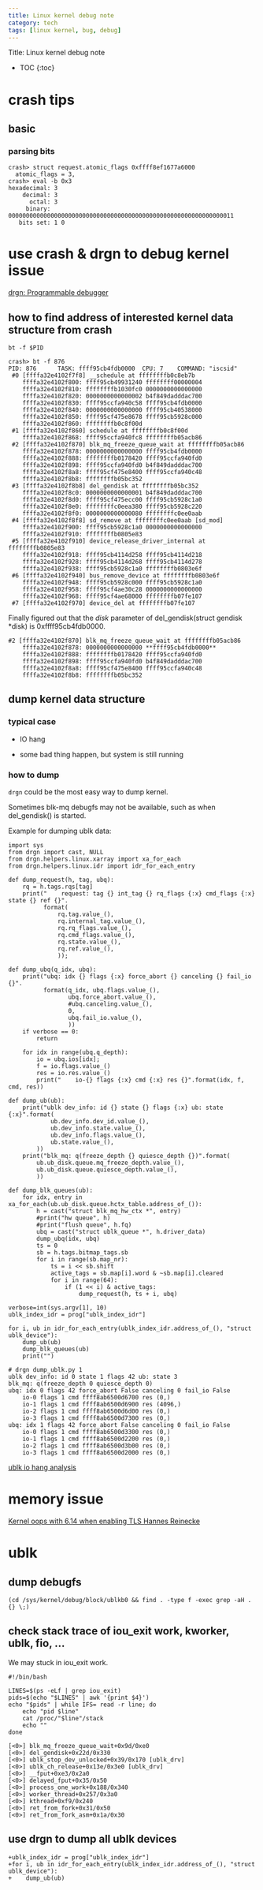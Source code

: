 ```yaml
---
title: Linux kernel debug note
category: tech
tags: [linux kernel, bug, debug]
---
```


Title: Linux kernel debug note

* TOC
{:toc}


# crash tips

## basic

### parsing bits

```
crash> struct request.atomic_flags 0xffff8ef1677a6000 
  atomic_flags = 3,
crash> eval -b 0x3
hexadecimal: 3  
    decimal: 3  
      octal: 3
     binary: 0000000000000000000000000000000000000000000000000000000000000011
   bits set: 1 0
```


# use crash & drgn to debug kernel issue

[drgn: Programmable debugger](https://github.com/osandov/drgn)


## how to find address of interested kernel data structure from crash

```
bt -f $PID
```

```
crash> bt -f 876
PID: 876      TASK: ffff95cb4fdb0000  CPU: 7    COMMAND: "iscsid"
 #0 [ffffa32e4102f7f8] __schedule at ffffffffb0c8eb7b
    ffffa32e4102f800: ffff95cb49931240 ffffffff00000004
    ffffa32e4102f810: ffffffffb1030fc0 0000000000000000
    ffffa32e4102f820: 0000000000000002 b4f849dadddac700
    ffffa32e4102f830: ffff95ccfa940c58 ffff95cb4fdb0000
    ffffa32e4102f840: 0000000000000000 ffff95cb40538000
    ffffa32e4102f850: ffff95cf475e8678 ffff95cb5928c000
    ffffa32e4102f860: ffffffffb0c8f00d
 #1 [ffffa32e4102f860] schedule at ffffffffb0c8f00d
    ffffa32e4102f868: ffff95ccfa940fc8 ffffffffb05acb86
 #2 [ffffa32e4102f870] blk_mq_freeze_queue_wait at ffffffffb05acb86
    ffffa32e4102f878: 0000000000000000 ffff95cb4fdb0000
    ffffa32e4102f888: ffffffffb0178420 ffff95ccfa940fd0
    ffffa32e4102f898: ffff95ccfa940fd0 b4f849dadddac700
    ffffa32e4102f8a8: ffff95cf475e8400 ffff95ccfa940c48
    ffffa32e4102f8b8: ffffffffb05bc352
 #3 [ffffa32e4102f8b8] del_gendisk at ffffffffb05bc352
    ffffa32e4102f8c0: 0000000000000001 b4f849dadddac700
    ffffa32e4102f8d0: ffff95cf475ecc00 ffff95cb5928c1a0
    ffffa32e4102f8e0: ffffffffc0eea380 ffff95cb5928c220
    ffffa32e4102f8f0: 0000000000000080 ffffffffc0ee0aab
 #4 [ffffa32e4102f8f8] sd_remove at ffffffffc0ee0aab [sd_mod]
    ffffa32e4102f900: ffff95cb5928c1a0 0000000000000000
    ffffa32e4102f910: ffffffffb0805e83
 #5 [ffffa32e4102f910] device_release_driver_internal at ffffffffb0805e83
    ffffa32e4102f918: ffff95cb4114d258 ffff95cb4114d218
    ffffa32e4102f928: ffff95cb4114d268 ffff95cb4114d278
    ffffa32e4102f938: ffff95cb5928c1a0 ffffffffb0803e6f
 #6 [ffffa32e4102f940] bus_remove_device at ffffffffb0803e6f
    ffffa32e4102f948: ffff95cb5928c000 ffff95cb5928c1a0
    ffffa32e4102f958: ffff95cf4ae30c28 0000000000000000
    ffffa32e4102f968: ffff95cf4ae68000 ffffffffb07fe107
 #7 [ffffa32e4102f970] device_del at ffffffffb07fe107
```

Finally figured out that the *disk* parameter of del_gendisk(struct gendisk *disk)
is 0xffff95cb4fdb0000.

```
#2 [ffffa32e4102f870] blk_mq_freeze_queue_wait at ffffffffb05acb86
    ffffa32e4102f878: 0000000000000000 **ffff95cb4fdb0000**
    ffffa32e4102f888: ffffffffb0178420 ffff95ccfa940fd0
    ffffa32e4102f898: ffff95ccfa940fd0 b4f849dadddac700
    ffffa32e4102f8a8: ffff95cf475e8400 ffff95ccfa940c48
    ffffa32e4102f8b8: ffffffffb05bc352
```

## dump kernel data structure

### typical case

- IO hang

- some bad thing happen, but system is still running

### how to dump

`drgn` could be the most easy way to dump kernel.

Sometimes blk-mq debugfs may not be available, such as when del_gendisk()
is started.

Example for dumping ublk data:

```
import sys
from drgn import cast, NULL
from drgn.helpers.linux.xarray import xa_for_each
from drgn.helpers.linux.idr import idr_for_each_entry

def dump_request(h, tag, ubq):
    rq = h.tags.rqs[tag]
    print("    request: tag {} int_tag {} rq_flags {:x} cmd_flags {:x} state {} ref {}".
          format(
              rq.tag.value_(),
              rq.internal_tag.value_(),
              rq.rq_flags.value_(),
              rq.cmd_flags.value_(),
              rq.state.value_(),
              rq.ref.value_(),
              ));

def dump_ubq(q_idx, ubq):
    print("ubq: idx {} flags {:x} force_abort {} canceling {} fail_io {}".
          format(q_idx, ubq.flags.value_(),
                 ubq.force_abort.value_(),
                 #ubq.canceling.value_(),
                 0,
                 ubq.fail_io.value_(),
                 ))
    if verbose == 0:
        return

    for idx in range(ubq.q_depth):
        io = ubq.ios[idx];
        f = io.flags.value_()
        res = io.res.value_()
        print("    io-{} flags {:x} cmd {:x} res {}".format(idx, f, cmd, res))

def dump_ub(ub):
    print("ublk dev_info: id {} state {} flags {:x} ub: state {:x}".format(
            ub.dev_info.dev_id.value_(),
            ub.dev_info.state.value_(),
            ub.dev_info.flags.value_(),
            ub.state.value_(),
        ))
    print("blk_mq: q(freeze_depth {} quiesce_depth {})".format(
        ub.ub_disk.queue.mq_freeze_depth.value_(),
        ub.ub_disk.queue.quiesce_depth.value_(),
        ))

def dump_blk_queues(ub):
    for idx, entry in xa_for_each(ub.ub_disk.queue.hctx_table.address_of_()):
        h = cast("struct blk_mq_hw_ctx *", entry)
        #print("hw queue", h)
        #print("flush queue", h.fq)
        ubq = cast("struct ublk_queue *", h.driver_data)
        dump_ubq(idx, ubq)
        ts = 0
        sb = h.tags.bitmap_tags.sb
        for i in range(sb.map_nr):
            ts = i << sb.shift
            active_tags = sb.map[i].word & ~sb.map[i].cleared
            for i in range(64):
                if (1 << i) & active_tags:
                    dump_request(h, ts + i, ubq)

verbose=int(sys.argv[1], 10)
ublk_index_idr = prog["ublk_index_idr"]

for i, ub in idr_for_each_entry(ublk_index_idr.address_of_(), "struct ublk_device"):
    dump_ub(ub)
    dump_blk_queues(ub)
    print("")
```

```
# drgn dump_ublk.py 1
ublk dev_info: id 0 state 1 flags 42 ub: state 3
blk_mq: q(freeze_depth 0 quiesce_depth 0)
ubq: idx 0 flags 42 force_abort False canceling 0 fail_io False
    io-0 flags 1 cmd ffff8ab6500d6700 res (0,)
    io-1 flags 1 cmd ffff8ab6500d6900 res (4096,)
    io-2 flags 1 cmd ffff8ab6500d6d00 res (0,)
    io-3 flags 1 cmd ffff8ab6500d7300 res (0,)
ubq: idx 1 flags 42 force_abort False canceling 0 fail_io False
    io-0 flags 1 cmd ffff8ab6500d3300 res (0,)
    io-1 flags 1 cmd ffff8ab6500d2200 res (0,)
    io-2 flags 1 cmd ffff8ab6500d3b00 res (0,)
    io-3 flags 1 cmd ffff8ab6500d2000 res (0,)
```

[ublk io hang analysis](https://ming1.github.io/tech/ublk-notes#io-hang-when-running-stress-remove-test-with-heavy-io)



# memory issue

[Kernel oops with 6.14 when enabling TLS Hannes Reinecke](https://lore.kernel.org/linux-block/08c29e4b-2f71-4b6d-8046-27e407214d8c@suse.com/)



# ublk

## dump debugfs

```
(cd /sys/kernel/debug/block/ublkb0 && find . -type f -exec grep -aH . {} \;)
```


## check stack trace of iou_exit work, kworker, ublk, fio, ...

We may stuck in iou_exit work.

```
#!/bin/bash

LINES=$(ps -eLf | grep iou_exit)
pids=$(echo "$LINES" | awk '{print $4}')
echo "$pids" | while IFS= read -r line; do
	echo "pid $line"
	cat /proc/"$line"/stack
	echo ""
done
```

```
[<0>] blk_mq_freeze_queue_wait+0x9d/0xe0
[<0>] del_gendisk+0x22d/0x330
[<0>] ublk_stop_dev_unlocked+0x39/0x170 [ublk_drv]
[<0>] ublk_ch_release+0x13e/0x3e0 [ublk_drv]
[<0>] __fput+0xe3/0x2a0
[<0>] delayed_fput+0x35/0x50
[<0>] process_one_work+0x188/0x340
[<0>] worker_thread+0x257/0x3a0
[<0>] kthread+0xf9/0x240
[<0>] ret_from_fork+0x31/0x50
[<0>] ret_from_fork_asm+0x1a/0x30
```

## use drgn to dump all ublk devices

```
+ublk_index_idr = prog["ublk_index_idr"]
+for i, ub in idr_for_each_entry(ublk_index_idr.address_of_(), "struct ublk_device"):
+    dump_ub(ub)
```

